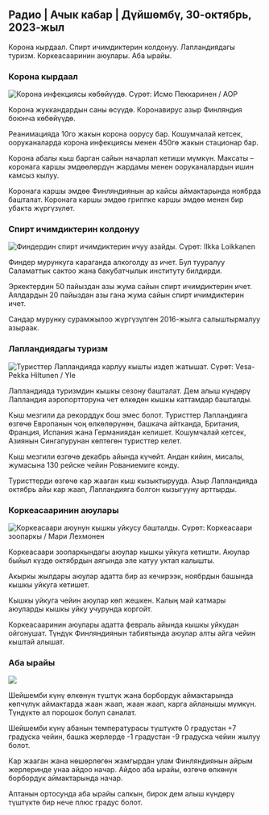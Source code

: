 ## Радио \| Ачык кабар \| Дүйшөмбү, 30-октябрь, 2023-жыл

Корона кырдаал. Спирт ичимдиктерин колдонуу. Лапландиядагы туризм. Коркеасааринин аюулары. Аба ырайы.

### Корона кырдаал

![Корона инфекциясы көбөйүүдө. Сүрөт: Исмо Пеккаринен / AOP](https://images.cdn.yle.fi/image/upload/c_crop,h_1992,w_3543,x_0,y_232/ar_1.777777777777777,c_fill,g_faces,h_6/d/d_05q_auto:eco/f_auto/fl_lossy/v1698673937/39-1193332653fb40a9c4a2)

Корона жуккандардын саны өсүүдө. Коронавирус азыр Финляндия боюнча көбөйүүдө.

Реанимацияда 10го жакын корона оорусу бар. Кошумчалай кетсек, ооруканаларда корона инфекциясы менен 450гө жакын стационар бар.

Корона абалы кыш барган сайын начарлап кетиши мүмкүн. Максаты – коронага каршы эмдөөлөрдүн жардамы менен ооруканалардын ишин камсыз кылуу.

Коронага каршы эмдөө Финляндиянын ар кайсы аймактарында ноябрда башталат. Коронага каршы эмдөө гриппке каршы эмдөө менен бир убакта жүргүзүлөт.

### Спирт ичимдиктерин колдонуу

![Финдердин спирт ичимдиктерин ичуу азайды. Сүрөт: Ilkka Loikkanen](https://images.cdn.yle.fi/image/upload/c_crop,h_2160,w_3840,x_0,y_325/ar_1.777777777777777,c_fill,g_faces,h_6210/prq.eco/f_auto/fl_lossy/v1682602904/39-1105424644a7b35b4046)

Финдер мурункуга караганда алкоголду аз ичет. Бул тууралуу Саламаттык сактоо жана бакубатчылык институту билдирди.

Эркектердин 50 пайыздан азы жума сайын спирт ичимдиктерин ичет. Аялдардын 20 пайыздан азы гана жума сайын спирт ичимдиктерин ичет.

Сандар мурунку сурамжылоо жүргүзүлгөн 2016-жылга салыштырмалуу азыраак.

### Лапландиядагы туризм

![Туристтер Лапландияда карлуу кышты издеп жатышат. Сүрөт: Vesa-Pekka Hiltunen / Yle](https://images.cdn.yle.fi/image/upload/c_crop,h_3375,w_6000,x_0,y_473/ar_1.777777777777777,c_fill,g_faces/g_610,0/q_auto:eco/f_auto/fl_lossy/v1673250132/39-105687963bbc441bd57b)

Лапландияда туризмдин кышкы сезону башталат. Дем алыш күндөрү Лапландия аэропортторуна чет өлкөдөн кышкы каттамдар башталды.

Кыш мезгили да рекорддук бош эмес болот. Туристтер Лапландияга өзгөчө Европанын чоң өлкөлөрүнөн, башкача айтканда, Британия, Франция, Испания жана Германиядан келишет. Кошумчалай кетсек, Азиянын Сингапурунан көптөгөн туристтер келет.

Кыш мезгили өзгөчө декабрь айында күчөйт. Андан кийин, мисалы, жумасына 130 рейске чейин Рованиемиге конду.

Туристтерди өзгөчө кар жааган кыш кызыктырууда. Азыр Лапландияда октябрь айы кар жаап, Лапландияга болгон кызыгууну арттырды.

### Коркеасааринин аюулары

![Коркеасаари аюунун кышкы уйкусу башталды. Сүрөт: Коркеасаари зоопаркы / Мари Лехмонен](https://images.cdn.yle.fi/image/upload/c_crop,h_3239,w_5759,x_0,y_0/ar_1.777777777777777,c_fill,g_faces,_601d,/q_auto:eco/f_auto/fl_lossy/v1698664391/39-1193141653f687431ff4)

Коркеасаари зоопаркындагы аюулар кышкы уйкуга кетишти. Аюулар быйыл күздө октябрдын аягында эле катуу уктап калышты.

Акыркы жылдары аюулар адатта бир аз кечирээк, ноябрдын башында кышкы уйкуга кетишет.

Кышкы уйкуга чейин аюулар көп жешкен. Калың май катмары аюуларды кышкы уйку учурунда коргойт.

Коркеасааринин аюулары адатта февраль айында кышкы уйкудан ойгонушат. Түндүк Финляндиянын табиятында аюулар алты айга чейин кыштай алышат.

### Аба ырайы

![](https://images.cdn.yle.fi/image/upload/c_crop,h_1080,w_1919,x_0,y_0/ar_1.7777777777777777,c_fill,g_faces,h_675,w_1200/e/ef_auto/fl_lossy/v1698681609/39-1193390653fd2ed08682)

Шейшемби күнү өлкөнүн түштүк жана борбордук аймактарында көпчүлүк аймактарда жаан жаап, жаан жаап, карга айланышы мүмкүн. Түндүктө ал порошок болуп саналат.

Шейшемби күнү абанын температурасы түштүктө 0 градустан +7 градуска чейин, башка жерлерде -1 градустан -9 градуска чейин жылуу болот.

Кар жааган жана нөшөрлөгөн жамгырдан улам Финляндиянын айрым жерлеринде унаа айдоо начар. Айдоо аба ырайы, өзгөчө өлкөнүн борбордук аймактарында начар.

Аптанын ортосунда аба ырайы салкын, бирок дем алыш күндөрү түштүктө бир нече плюс градус болот.